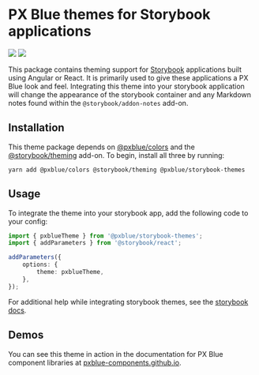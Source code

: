 # PX Blue themes for Storybook applications
[![](https://img.shields.io/circleci/project/github/pxblue/storybook-themes/master.svg?style=flat)](https://circleci.com/gh/pxblue/storybook-themes/tree/master)
[![](https://img.shields.io/npm/v/@pxblue/storybook-themes.svg?label=@pxblue/storybook-themes&style=flat)](https://www.npmjs.com/package/@pxblue/storybook-themes)

This package contains theming support for [Storybook](https://storybook.js.org/) applications built using Angular or React. It is primarily used to give these applications a PX Blue look and feel. Integrating this theme into your storybook application will change the appearance of the storybook container and any Markdown notes found within the `@storybook/addon-notes` add-on.

## Installation

This theme package depends on [@pxblue/colors](https://www.npmjs.com/package/@pxblue/colors) and the [@storybook/theming](https://www.npmjs.com/package/@storybook/theming) add-on. To begin, install all three by running:

```
yarn add @pxblue/colors @storybook/theming @pxblue/storybook-themes
```

## Usage

To integrate the theme into your storybook app, add the following code to your config:

```typescript
import { pxblueTheme } from '@pxblue/storybook-themes';
import { addParameters } from '@storybook/react';

addParameters({
    options: {
        theme: pxblueTheme,
    },
});
```

For additional help while integrating storybook themes, see the [storybook docs](https://storybook.js.org/docs/configurations/theming/).

## Demos

You can see this theme in action in the documentation for PX Blue component libraries at [pxblue-components.github.io](https://pxblue-components.github.io).
